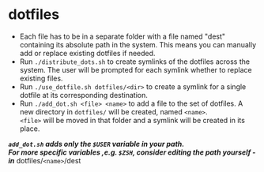 # dotfiles

- Each file has to be in a separate folder with a file
named "dest" containing its absolute path in the system.
This means you can manually add or replace existing
dotfiles if needed.
- Run `./distribute_dots.sh` to create symlinks of the
dotfiles across the system.
The user will be prompted for each symlink  whether to
replace existing files.
- Run `./use_dotfile.sh dotfiles/<dir>` to create a
symlink for a single dotfile at its corresponding
destination.
- Run `./add_dot.sh <file> <name>` to add a file to the
set of dotfiles. A new directory in `dotfiles/` will be
created, named `<name>`.  
`<file>` will be moved in that
folder and a symlink will be created in its place.

***`add_dot.sh` adds only the `$USER` variable in your
path.  
For more specific variables ,e.g. `$ZSH`, consider
editing the path yourself - in*** dotfiles/`<name>`/dest
